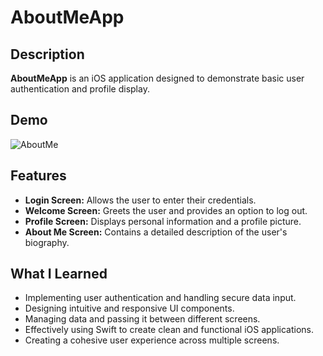 # AboutMeApp

## Description

**AboutMeApp** is an iOS application designed to demonstrate basic user authentication and profile display.

## Demo
![AboutMe](https://github.com/user-attachments/assets/b47c0f74-e9fb-4eb6-9ec8-f9a1df2de31d)

## Features

- **Login Screen:** Allows the user to enter their credentials.
- **Welcome Screen:** Greets the user and provides an option to log out.
- **Profile Screen:** Displays personal information and a profile picture.
- **About Me Screen:** Contains a detailed description of the user's biography.

## What I Learned

- Implementing user authentication and handling secure data input.
- Designing intuitive and responsive UI components.
- Managing data and passing it between different screens.
- Effectively using Swift to create clean and functional iOS applications.
- Creating a cohesive user experience across multiple screens.

